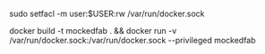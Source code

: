 sudo setfacl -m user:$USER:rw /var/run/docker.sock

docker build -t mockedfab . && docker run -v /var/run/docker.sock:/var/run/docker.sock --privileged mockedfab